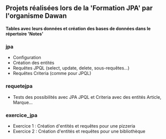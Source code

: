 ## Projets réalisées lors de la 'Formation JPA' par l'organisme Dawan

#### Tables avec leurs données et création des bases de données dans le répertoire 'Notes'

### jpa

- Configuration
- Création des entités
- Requêtes JPQL (select, update, delete, sous-requêtes...)
- Requêtes Criteria (comme pour JPQL)


### requetejpa

- Tests des possibilités avec JPA JPQL et Criteria avec des entités Article, Marque...

### exercice_jpa

- Exercice 1 : Création d'entités et requêtes pour une pizzeria
- Exercice 2 : Création d'entités et requêtes pour une bibliothèque
